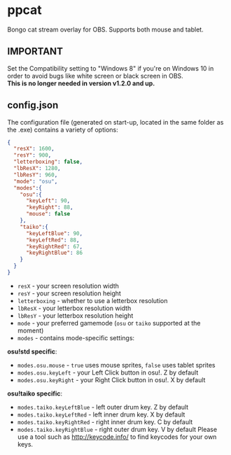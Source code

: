 # ppcat
Bongo cat stream overlay for OBS.
Supports both mouse and tablet.

## IMPORTANT
Set the Compatibility setting to "Windows 8" if you're on Windows 10 in order to avoid bugs like white screen or black screen in OBS.  
**This is no longer needed in version v1.2.0 and up.**

## config.json
The configuration file (generated on start-up, located in the same folder as the .exe) contains a variety of options:
```json
{
  "resX": 1600,
  "resY": 900,
  "letterboxing": false,
  "lbResX": 1280,
  "lbResY": 960,
  "mode": "osu",
  "modes":{
    "osu":{
      "keyLeft": 90,
      "keyRight": 88,
      "mouse": false
    },
    "taiko":{
      "keyLeftBlue": 90,
      "keyLeftRed": 88,
      "keyRightRed": 67,
      "keyRightBlue": 86
    }
  }
}
```
* `resX` - your screen resolution width  
* `resY` - your screen resolution height  
* `letterboxing` - whether to use a letterbox resolution  
* `lbResX` - your letterbox resolution width  
* `lbResY` - your letterbox resolution height  
* `mode` - your preferred gamemode (`osu` or `taiko` supported at the moment)  
* `modes` - contains mode-specific settings:  

**osu!std specific**:  
  * `modes.osu.mouse` - `true` uses mouse sprites, `false` uses tablet sprites  
  * `modes.osu.keyLeft` - your Left Click button in osu!. Z by default  
  * `modes.osu.keyRight` - your Right Click button in osu!. X by default  
  
**osu!taiko specific**:  
  * `modes.taiko.keyLeftBlue` - left outer drum key. Z by default
  * `modes.taiko.keyLeftRed` - left inner drum key. X by default
  * `modes.taiko.keyRightRed` - right inner drum key. C by default
  * `modes.taiko.keyRightBlue` - right outer drum key. V by default
Please use a tool such as http://keycode.info/ to find keycodes for your own keys.

